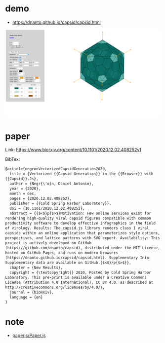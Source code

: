 # demo

- https://dnanto.github.io/capsid/capsid.html

![screenshot.png](screenshot.png)

# paper

Link:
https://www.biorxiv.org/content/10.1101/2020.12.02.408252v1

BibTex:
```
@article{negronVectorizedCapsidGeneration2020,
  title = {Vectorized {{Capsid Generation}} in the {{Browser}} with {{Capsid}}.Js},
  author = {Negr{\'o}n, Daniel Antonio},
  year = {2020},
  month = dec,
  pages = {2020.12.02.408252},
  publisher = {{Cold Spring Harbor Laboratory}},
  doi = {10.1101/2020.12.02.408252},
  abstract = {{$<$}p{$>$}Motivation: Few online services exist for rendering high-quality viral capsid figures compatible with common productivity software to develop effective infographics in the field of virology. Results: The capsid.js library renders class I viral capsids within an online application that parameterizes style options, perspectives, and lattice patterns with SVG export. Availability: This project is actively developed on GitHub (https://github.com/dnanto/capsid), distributed under the MIT License, hosted on GitHub Pages, and runs on modern browsers (https://dnanto.github.io/capsid/capsid.html). Supplementary Info: Supplementary data are available on GitHub.{$<$}/p{$>$}},
  chapter = {New Results},
  copyright = {\textcopyright{} 2020, Posted by Cold Spring Harbor Laboratory. This pre-print is available under a Creative Commons License (Attribution 4.0 International), CC BY 4.0, as described at http://creativecommons.org/licenses/by/4.0/},
  journal = {bioRxiv},
  language = {en}
}
```

# note

- [paperjs/Paper.js](https://github.com/paperjs/paper.js/blob/develop/LICENSE.txt)
